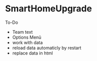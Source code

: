 # SmartHomeUpgrade

To-Do
 - Team text
 - Options Menü
 - work with data
 - reload data automaticly by restart
 - replace data in html
